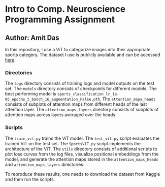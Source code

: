 # Intro to Comp. Neuroscience Programming Assignment
## Author: Amit Das

In this repository, I use a ViT to categorize images into their appropriate sports category. The dataset I use is publicly available and can be accessed [here](https://www.kaggle.com/datasets/gpiosenka/sports-classification).

### Directories
The `logs` directory consists of training logs and model outputs on the test set. The `models` directory consists of checkpoints for different models. The best performing model is `sports_classification_lr_1e-05_epochs_5_batch_16_augmentation_False.pth`. The `attention_maps_heads` consists of subplots of attention maps from different heads of the last attention layer. The `attention_maps_layers` directory consists of subplots of attention maps across layers averaged over the heads. 

### Scripts
The `train_vit.py` trains the ViT model. The `test_vit.py` script evaluates the trained ViT on the test set. The `SportsVIT.py` script implements the architecture of the ViT. The `utils` directory consists of additional scripts to plot loss curves from the log files, visualize positional embeddings from the model, and generate the attention maps stored in the `attention_maps_heads` and `attention_maps_layers` directories.

To reproduce these results, one needs to download the dataset from Kaggle and then run the scripts.
